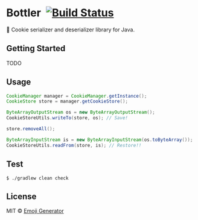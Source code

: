# Bottler &nbsp;[![Build Status](https://travis-ci.org/emoji-gen/bottler.svg?branch=master)](https://travis-ci.org/emoji-gen/bottler)

:cookie: Cookie serializer and deserializer library for Java.

## Getting Started
TODO

## Usage

```java
CookieManager manager = CookieManager.getInstance();
CookieStore store = manager.getCookieStore();

ByteArrayOutputStream os = new ByteArrayOutputStream();
CookieStoreUtils.writeTo(store, os); // Save!

store.removeAll();

ByteArrayInputStream is = new ByteArrayInputStream(os.toByteArray());
CookieStoreUtils.readFrom(store, is); // Restore!!
```

## Test

```
$ ./gradlew clean check
```

## License
MIT &copy; [Emoji Generator](https://emoji.pine.moe/)
